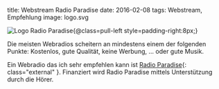 title: Webstream Radio Paradise
date: 2016-02-08
tags: Webstream, Empfehlung
image: logo.svg

![Logo Radio Paradise{@class=pull-left style=padding-right:8px;}]({filename}logo.svg)
<!-- PELICAN_BEGIN_SUMMARY -->
Die meisten Webradios scheitern an mindestens einem der folgenden Punkte: Kostenlos, gute Qualität, keine Werbung, ... 
oder gute Musik.

Ein Webradio das ich sehr empfehlen kann ist [Radio Paradise](https://www.radioparadise.com){: class="external" }.
Finanziert wird Radio Paradise mittels Unterstützung durch die Hörer.
<!-- PELICAN_END_SUMMARY -->